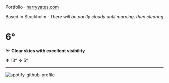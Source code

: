 Portfolio · [harryyates.com](https://harryyates.com)

<!-- WEATHER_START -->
Based in Stockholm · *There will be partly cloudy until morning, then clearing*

# 6°
☀️ **Clear skies with excellent visibility**

**↑** 13° **↓** 5°

---
<!-- WEATHER_END -->

<p align="left">
  <a>
    <img src="https://spotify-github-profile.kittinanx.com/api/view?uid=bigbello&cover_image=true&theme=natemoo-re&show_offline=true&background_color=121212&interchange=false&bar_color=53b14f&bar_color_cover=false" alt="spotify-github-profile">
  </a>
</p>